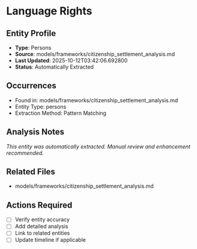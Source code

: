 # Language Rights

## Entity Profile
- **Type**: Persons
- **Source**: models/frameworks/citizenship_settlement_analysis.md
- **Last Updated**: 2025-10-12T03:42:06.692800
- **Status**: Automatically Extracted

## Occurrences
- Found in: models/frameworks/citizenship_settlement_analysis.md
- Entity Type: persons
- Extraction Method: Pattern Matching

## Analysis Notes
*This entity was automatically extracted. Manual review and enhancement recommended.*

## Related Files
- models/frameworks/citizenship_settlement_analysis.md

## Actions Required
- [ ] Verify entity accuracy
- [ ] Add detailed analysis
- [ ] Link to related entities
- [ ] Update timeline if applicable
